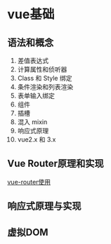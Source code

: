 # vue基础
## 语法和概念
1. 差值表达式
2. 计算属性和侦听器 
3. Class 和 Style 绑定 
4. 条件渲染和列表渲染 
5. 表单输入绑定
6. 组件
7. 插槽
8. 混入 mixin
9. 响应式原理
10. vue2.x 和 3.x
## Vue Router原理和实现
[vue-router使用](https://www.jianshu.com/p/5dff6811252d)

## 响应式原理与实现
## 虚拟DOM